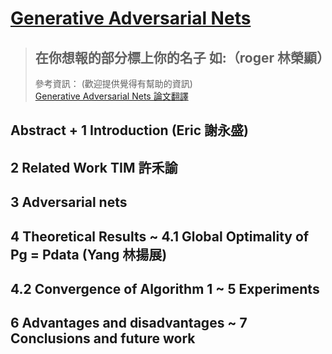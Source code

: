  # [Generative Adversarial Nets](https://proceedings.neurips.cc/paper/2014/file/5ca3e9b122f61f8f06494c97b1afccf3-Paper.pdf)

> ## 在你想報的部分標上你的名子 如:（roger 林榮顯）
> 參考資訊：  (歡迎提供覺得有幫助的資訊) <br>
> [Generative Adversarial Nets 論文翻譯](https://zhuanlan.zhihu.com/p/101025803)
## Abstract + 1 Introduction (Eric 謝永盛)
## 2 Related Work TIM 許禾諭
## 3 Adversarial nets
## 4 Theoretical Results ~ 4.1 Global Optimality of Pg = Pdata (Yang 林揚展)
## 4.2 Convergence of Algorithm 1 ~ 5 Experiments
## 6 Advantages and disadvantages ~ 7 Conclusions and future work
